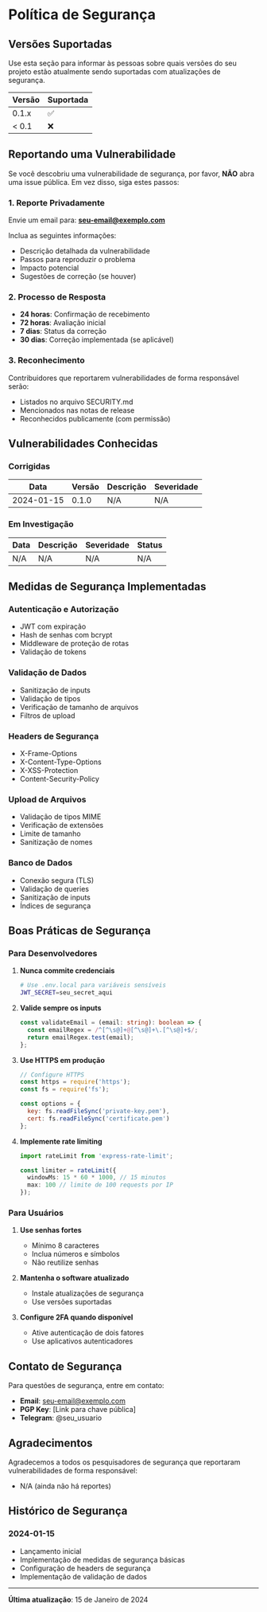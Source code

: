# Política de Segurança

## Versões Suportadas

Use esta seção para informar às pessoas sobre quais versões do seu projeto estão atualmente sendo suportadas com atualizações de segurança.

| Versão | Suportada          |
| ------- | ------------------ |
| 0.1.x   | :white_check_mark: |
| < 0.1   | :x:                |

## Reportando uma Vulnerabilidade

Se você descobriu uma vulnerabilidade de segurança, por favor, **NÃO** abra uma issue pública. Em vez disso, siga estes passos:

### 1. Reporte Privadamente

Envie um email para: **seu-email@exemplo.com**

Inclua as seguintes informações:
- Descrição detalhada da vulnerabilidade
- Passos para reproduzir o problema
- Impacto potencial
- Sugestões de correção (se houver)

### 2. Processo de Resposta

- **24 horas**: Confirmação de recebimento
- **72 horas**: Avaliação inicial
- **7 dias**: Status da correção
- **30 dias**: Correção implementada (se aplicável)

### 3. Reconhecimento

Contribuidores que reportarem vulnerabilidades de forma responsável serão:
- Listados no arquivo SECURITY.md
- Mencionados nas notas de release
- Reconhecidos publicamente (com permissão)

## Vulnerabilidades Conhecidas

### Corrigidas

| Data | Versão | Descrição | Severidade |
|------|--------|-----------|------------|
| 2024-01-15 | 0.1.0 | N/A | N/A |

### Em Investigação

| Data | Descrição | Severidade | Status |
|------|-----------|------------|--------|
| N/A | N/A | N/A | N/A |

## Medidas de Segurança Implementadas

### Autenticação e Autorização
- JWT com expiração
- Hash de senhas com bcrypt
- Middleware de proteção de rotas
- Validação de tokens

### Validação de Dados
- Sanitização de inputs
- Validação de tipos
- Verificação de tamanho de arquivos
- Filtros de upload

### Headers de Segurança
- X-Frame-Options
- X-Content-Type-Options
- X-XSS-Protection
- Content-Security-Policy

### Upload de Arquivos
- Validação de tipos MIME
- Verificação de extensões
- Limite de tamanho
- Sanitização de nomes

### Banco de Dados
- Conexão segura (TLS)
- Validação de queries
- Sanitização de inputs
- Índices de segurança

## Boas Práticas de Segurança

### Para Desenvolvedores

1. **Nunca commite credenciais**
   ```bash
   # Use .env.local para variáveis sensíveis
   JWT_SECRET=seu_secret_aqui
   ```

2. **Valide sempre os inputs**
   ```typescript
   const validateEmail = (email: string): boolean => {
     const emailRegex = /^[^\s@]+@[^\s@]+\.[^\s@]+$/;
     return emailRegex.test(email);
   };
   ```

3. **Use HTTPS em produção**
   ```javascript
   // Configure HTTPS
   const https = require('https');
   const fs = require('fs');
   
   const options = {
     key: fs.readFileSync('private-key.pem'),
     cert: fs.readFileSync('certificate.pem')
   };
   ```

4. **Implemente rate limiting**
   ```typescript
   import rateLimit from 'express-rate-limit';
   
   const limiter = rateLimit({
     windowMs: 15 * 60 * 1000, // 15 minutos
     max: 100 // limite de 100 requests por IP
   });
   ```

### Para Usuários

1. **Use senhas fortes**
   - Mínimo 8 caracteres
   - Inclua números e símbolos
   - Não reutilize senhas

2. **Mantenha o software atualizado**
   - Instale atualizações de segurança
   - Use versões suportadas

3. **Configure 2FA quando disponível**
   - Ative autenticação de dois fatores
   - Use aplicativos autenticadores

## Contato de Segurança

Para questões de segurança, entre em contato:

- **Email**: seu-email@exemplo.com
- **PGP Key**: [Link para chave pública]
- **Telegram**: @seu_usuario

## Agradecimentos

Agradecemos a todos os pesquisadores de segurança que reportaram vulnerabilidades de forma responsável:

- N/A (ainda não há reportes)

## Histórico de Segurança

### 2024-01-15
- Lançamento inicial
- Implementação de medidas de segurança básicas
- Configuração de headers de segurança
- Implementação de validação de dados

---

**Última atualização**: 15 de Janeiro de 2024

